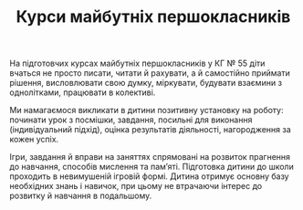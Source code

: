 ﻿---
title: Курси майбутніх першокласників
---

На підготовчих курсах майбутніх першокласників у КГ № 55 діти вчаться не просто писати, читати й рахувати, а й самостійно приймати рішення, висловлювати свою думку, міркувати, будувати взаємини з однолітками, працювати в колективі.

Ми намагаємося викликати в дитини позитивну установку на роботу: починати урок з посмішки, завдання, посильні для виконання (індивідуальний підхід), оцінка результатів діяльності, нагородження за кожен успіх.

Ігри, завдання й вправи на заняттях спрямовані на розвиток прагнення до навчання, способів мислення та пам’яті. Підготовка дитини до школи проходить в невимушеній ігровій формі. Дитина отримує основну базу необхідних знань і навичок, при цьому не втрачаючи інтерес до розвитку й навчання в подальшому.

<slideshow />
